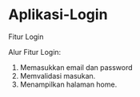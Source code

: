 # Aplikasi-Login
Fitur Login

Alur Fitur Login:
1. Memasukkan email dan password
2. Memvalidasi masukan.
3. Menampilkan halaman home.
